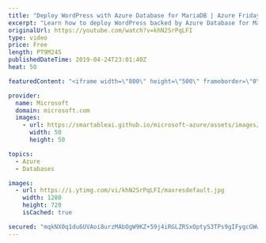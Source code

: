 ```yaml
---
title: "Deploy WordPress with Azure Database for MariaDB | Azure Friday"
excerpt: "Learn how to deploy WordPress backed by Azure Database for MariaDB. It is the latest addition to the open source database services available on the Azure platform and further strengthens Azure's commitment to open source and its communities. The service offers built-in high availability, automatic backups,"
originalUrl: https://youtube.com/watch?v=khN2SrPqLFI
type: video
price: Free
length: PT9M24S
publishedDateTime: 2019-04-24T23:01:40Z
heat: 50

featuredContent: "<iframe width=\"800\" height=\"500\" frameborder=\"0\" src=\"https://www.youtube.com/embed/khN2SrPqLFI\" allow=\"accelerometer; autoplay; encrypted-media; gyroscope; picture-in-picture\" allowfullscreen></iframe>"

provider:
  name: Microsoft
  domain: microsoft.com
  images:
    - url: https://smartableai.github.io/microsoft-azure/assets/images/organizations/microsoft.com-50x50.jpg
      width: 50
      height: 50

topics:
  - Azure
  - Databases

images:
  - url: https://i.ytimg.com/vi/khN2SrPqLFI/maxresdefault.jpg
    width: 1280
    height: 720
    isCached: true

secured: "mqkNX0q1du6UVAoi8urzMAbOgW9KZ+59j4iRGLZRSxOptyS3TPs9gIFygcGWw3q5IKpIYoTJgyoxxA8w/P7J/Lm1P/phXM7YI4NZUN3WgiOKFdv/mK0GlfhTc+cWVT/QfDCnsoI4ZoYuRiRDVy2zrrRiC39MQ8t5FPEvU9Yww6WS1jT7bNbSR4J6+60Ref6NRSXGKsuUrO05BpSe72R4Ss6WpJPATFp1PdX/9SjlzZM2RlT4HeNImQupkGQtEBL0hGT9RvomrKW3x1yTftDLofDFOXJmC5w/s0/NlKCp9jSVsJGBHBDMzCe44nzht6yivRDHjSoyYt4aXMWgKQ6Ye5CCLy8nBJFQVe9zGCV0kuRIT7UWPgvNp01LOUhcKlM5lLCPRe5eeBH+zKRSp37XSIbFgxkzEy9Rxazz9jDfzcg=;+e6etTc8ZT/hKOq7vIAGEg=="
---
```


